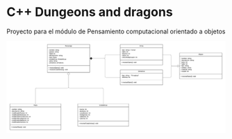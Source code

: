 # C++ Dungeons and dragons

Proyecto para el módulo de Pensamiento computacional orientado a objetos

![Diagrama de clases](media\uml.png)